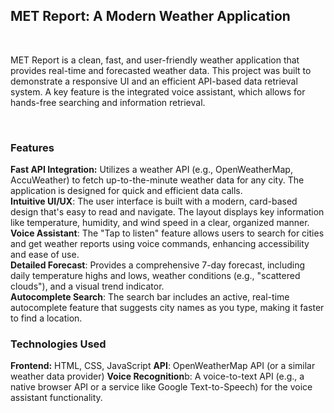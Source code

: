 <h2>MET Report: A Modern Weather Application</h2>
<br>
<p>MET Report is a clean, fast, and user-friendly weather application that provides real-time and forecasted weather data. This project was built to demonstrate a responsive UI and an efficient API-based data retrieval system. A key feature is the integrated voice assistant, which allows for hands-free searching and information retrieval.</p>
<br>
<h3> Features</h3>
<b>Fast API Integration:</b> Utilizes a weather API (e.g., OpenWeatherMap, AccuWeather) to fetch up-to-the-minute weather data for any city. The application is designed for quick and efficient data calls.
<br>
<b>Intuitive UI/UX</b>: The user interface is built with a modern, card-based design that's easy to read and navigate. The layout displays key information like temperature, humidity, and wind speed in a clear, organized manner.
<br>
<b>Voice Assistant</b>: The "Tap to listen" feature allows users to search for cities and get weather reports using voice commands, enhancing accessibility and ease of use.
<br>
<b>Detailed Forecast</b>: Provides a comprehensive 7-day forecast, including daily temperature highs and lows, weather conditions (e.g., "scattered clouds"), and a visual trend indicator.
<br>
<b>Autocomplete Search</b>: The search bar includes an active, real-time autocomplete feature that suggests city names as you type, making it faster to find a location.
<br>
<h3>Technologies Used</h3>
<b>Frontend:</b> HTML, CSS, JavaScript
<b>API</b>: OpenWeatherMap API (or a similar weather data provider)
<b>Voice Recognition</b>b: A voice-to-text API (e.g., a native browser API or a service like Google Text-to-Speech) for the voice assistant functionality.
